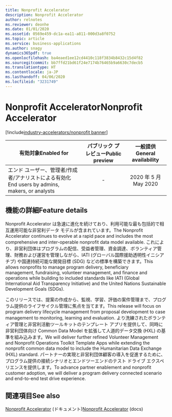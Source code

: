 ```yaml
---
title: Nonprofit Accelerator
description: Nonprofit Accelerator
author: relnotes
ms.reviewer: deonhe
ms.date: 01/01/2020
ms.assetid: 0569e459-dc1a-ea11-a811-000d3a8f0752
ms.topic: article
ms.service: business-applications
ms.author: snagy
dynamics365pdf: true
ms.openlocfilehash: ba4eaed1ee12cd4410c118f3834b8432c15d4f82
ms.sourcegitcommit: bb7ffd21bd61f24e7174b76465b9a6630c7decb5
ms.translationtype: HT
ms.contentlocale: ja-JP
ms.lasthandoff: 04/06/2020
ms.locfileid: "3231749"
---
```

# <a name="nonprofit-accelerator"></a><span data-ttu-id="caa75-103">Nonprofit Accelerator</span><span class="sxs-lookup"><span data-stu-id="caa75-103">Nonprofit Accelerator</span></span>
[!include[industry-accelerators/nonprofit banner](../includes/industry-accelerators/nonprofit.md)]

| <span data-ttu-id="caa75-104">有効対象</span><span class="sxs-lookup"><span data-stu-id="caa75-104">Enabled for</span></span>    |  <span data-ttu-id="caa75-105">パブリック プレビュー</span><span class="sxs-lookup"><span data-stu-id="caa75-105">Public preview</span></span> | <span data-ttu-id="caa75-106">一般提供</span><span class="sxs-lookup"><span data-stu-id="caa75-106">General availability</span></span> | 
| ---------- | :----------: |:----------: |
|<span data-ttu-id="caa75-107">エンド ユーザー、管理者/作成者/アナリストによる有効化</span><span class="sxs-lookup"><span data-stu-id="caa75-107">End users by admins, makers, or analysts</span></span>|-| <span data-ttu-id="caa75-108">2020 年 5 月</span><span class="sxs-lookup"><span data-stu-id="caa75-108">May 2020</span></span>|






## <a name="feature-details"></a><span data-ttu-id="caa75-109">機能の詳細</span><span class="sxs-lookup"><span data-stu-id="caa75-109">Feature details</span></span>
<!--feature detail start -->
<span data-ttu-id="caa75-110">Nonprofit Accelerator は急速に進化を続けており、利用可能な最も包括的で相互運用可能な非営利データ モデルが含まれています。</span><span class="sxs-lookup"><span data-stu-id="caa75-110">The Nonprofit Accelerator continues to evolve at a rapid pace and includes the most comprehensive and inter-operable nonprofit data model available.</span></span> <span data-ttu-id="caa75-111">これにより、非営利団体はプログラムの配信、受益者管理、資金調達、ボランティア管理、財務および運営を管理しながら、IATI (グローバル国際援助透明性イニシアチブ) や国連持続可能な開発目標 (SDG) などの標準を構築できます。</span><span class="sxs-lookup"><span data-stu-id="caa75-111">This allows nonprofits to manage program delivery, beneficiary management, fundraising, volunteer management, and finance and operations while building to included standards like IATI (Global International Aid Transparency Initiative) and the United Nations Sustainable Development Goals (SDGs).</span></span>

<span data-ttu-id="caa75-112">このリリースでは、提案の作成から、監視、学習、評価の案件管理まで、プログラム提供のライフサイクル管理に焦点を当てます。</span><span class="sxs-lookup"><span data-stu-id="caa75-112">This release will focus on program delivery lifecycle management from proposal development to case management to monitoring, learning and evaluation.</span></span> <span data-ttu-id="caa75-113">より洗練されたボランティア管理と非営利活動ツールキットのテンプレート アプリを提供して、同時に非営利団体向け Common Data Model を拡張して人道的データ交換 (HXL) の基準を組み込みます。</span><span class="sxs-lookup"><span data-stu-id="caa75-113">We will deliver further refined Volunteer Management and Nonprofit Operations Toolkit Template Apps while extending the nonprofit common data model to include the Humanitarian Data Exchange (HXL) standard.</span></span> <span data-ttu-id="caa75-114">パートナーの実現と非営利団体顧客の導入を促進するために、プログラム提供の接続シナリオとエンドツーエンドのテスト ドライブ エクスペリエンスを提供します。</span><span class="sxs-lookup"><span data-stu-id="caa75-114">To advance partner enablement and nonprofit customer adoption, we will deliver a program delivery connected scenario and end-to-end test drive experience.</span></span>

<!--feature detail end -->










## <a name="see-also"></a><span data-ttu-id="caa75-115">関連項目</span><span class="sxs-lookup"><span data-stu-id="caa75-115">See also</span></span>


<!--docs start-->
<span data-ttu-id="caa75-116">[Nonprofit Accelerator](https://docs.microsoft.com/common-data-model/nfp-accelerator) (ドキュメント)</span><span class="sxs-lookup"><span data-stu-id="caa75-116">[Nonprofit Accelerator](https://docs.microsoft.com/common-data-model/nfp-accelerator) (docs)</span></span>
<!--docs end-->

